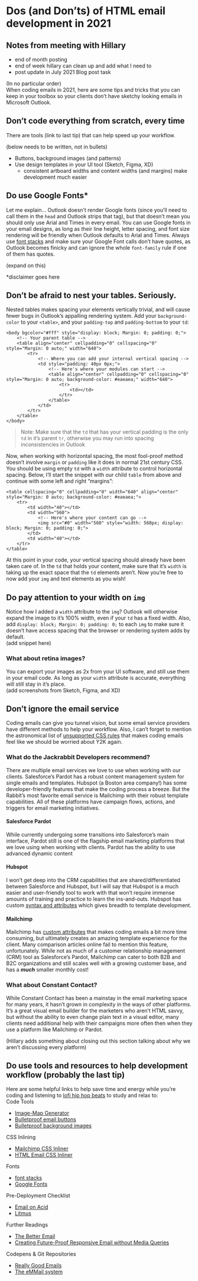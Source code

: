 <h1 id="dos-and-donts-of-html-email-development-in-2021">Dos (and Don’ts) of HTML email development in 2021</h1>
<h2 id="notes-from-meeting-with-hillary">Notes from meeting with Hillary</h2>
<ul>
<li>end of month posting</li>
<li>end of week hillary can clean up and add what I need to</li>
<li>post update in July 2021 Blog post task</li>
</ul>
<p>(In no particular order)<br>
When coding emails in 2021, here are some tips and tricks that you can keep in your toolbox so your clients don’t have sketchy looking emails in Microsoft Outlook.</p>
<h2 id="dont-code-everything-from-scratch-every-time">Don’t code everything from scratch, every time</h2>
<p>There are tools (link to last tip) that can help speed up your workflow.</p>
<p>(below needs to be written, not in bullets)</p>
<ul>
<li>Buttons, background images (and patterns)</li>
<li>Use design templates in your UI tool (Sketch, Figma, XD)
<ul>
<li>consistent artboard widths and content widths (and margins) make development much easier</li>
</ul>
</li>
</ul>
<h2 id="do-use-google-fonts">Do use Google Fonts*</h2>
<p>Let me explain… Outlook doesn’t render Google fonts (since you’ll need to call them in the <code>head</code> and Outlook strips that tag), but that doesn’t mean you should only use Arial and Times in every email. You can use Google fonts in your email designs, as long as their line height, letter spacing, and font size rendering will be friendly when Outlook defaults to Arial and Times. Always use <a href="https://www.cssfontstack.com/">font stacks</a> and make sure your Google Font calls don’t have quotes, as Outlook becomes finicky and can ignore the whole <code>font-family</code> rule if one of them has quotes.</p>
<p>(expand on this)</p>
<p>*disclaimer goes here</p>
<h2 id="dont-be-afraid-to-nest-your-tables.-seriously.">Don’t be afraid to nest your tables. Seriously.</h2>
<p>Nested tables makes spacing your elements vertically trivial, and will cause fewer bugs in Outlook’s appalling rendering system. Add your <code>background-color</code> to your <code>&lt;table&gt;</code>, and your <code>padding-top</code> and <code>padding-bottom</code> to your <code>td</code>:</p>
<pre><code>&lt;body bgcolor="#fff" style="display: block; Margin: 0; padding: 0;"&gt;
    &lt;!-- Your parent table --&gt;
    &lt;table align="center" cellpadding="0" cellspacing="0" style="Margin: 0 auto;" width="640"&gt;
        &lt;tr&gt;
            &lt;!-- Where you can add your internal vertical spacing --&gt;
            &lt;td style="padding: 40px 0px;"&gt;
                &lt;!-- Here's where your modules can start --&gt;
                &lt;table align="center" cellpadding="0" cellspacing="0" style="Margin: 0 auto; background-color: #eaeaea;" width="640"&gt;
                    &lt;tr&gt;
                        &lt;td&gt;&lt;/td&gt;
                    &lt;/tr&gt;
                &lt;/table&gt;
            &lt;/td&gt;
        &lt;/tr&gt;
    &lt;/table&gt;
&lt;/body&gt;
</code></pre>
<blockquote>
<p>Note: Make sure that the <code>td</code> that has your vertical padding is the only <code>td</code> in it’s parent <code>tr</code>, otherwise you may run into spacing inconsistencies in Outlook</p>
</blockquote>
<p>Now, when working with horizontal spacing, the most fool-proof method doesn’t involve <code>margin</code> or <code>padding</code> like it does in normal 21st century CSS. You should be using empty <code>td</code> with a <code>width</code> attribute to control horizontal spacing. Below, I’ll start the snippet with our child <code>table</code> from above and continue with some left and right “margins”:</p>
<pre><code>&lt;table cellspacing="0" cellpadding="0" width="640" align="center" style="Margin: 0 auto; background-color: #eaeaea;"&gt;
    &lt;tr&gt;
        &lt;td width="40"&gt;&lt;/td&gt;
        &lt;td width="560"&gt;
            &lt;!-- Here's where your content can go --&gt;
            &lt;img src="#0" width="560" style="width: 560px; display: block; Margin: 0; padding: 0;"&gt;
        &lt;/td&gt;
        &lt;td width="40"&gt;&lt;/td&gt;
    &lt;/tr&gt;
&lt;/table&gt;
</code></pre>
<p>At this point in your code, your vertical spacing should already have been taken care of. In the <code>td</code> that holds your content, make sure that it’s <code>width</code> is taking up the exact space that the <code>td</code> elements aren’t. Now you’re free to now add your <code>img</code> and text elements as you wish!</p>
<h2 id="do-pay-attention-to-your-width-on-img">Do pay attention to your width on <code>img</code></h2>
<p>Notice how I added a <code>width</code> attribute to the <code>img</code>? Outlook will otherwise expand the image to it’s 100% width, even if your <code>td</code> has a fixed width. Also, add <code>display: block; Margin: 0; padding: 0;</code> to each <code>img</code> to make sure it doesn’t have access spacing that the browser or rendering system adds by default.<br>
(add snippet here)</p>
<h3 id="what-about-retina-images">What about retina images?</h3>
<p>You can export your images as 2x from your UI software, and still use them in your email code. As long as your <code>width</code> attribute is accurate, everything will still stay in it’s place.<br>
(add screenshots from Sketch, Figma, and XD)</p>
<h2 id="dont-ignore-the-email-service">Don’t ignore the email service</h2>
<p>Coding emails can give you tunnel vision, but some email service providers have different methods to help your workflow. Also, I can’t forget to mention the astronomical list of <a href="https://www.campaignmonitor.com/css/">unsupported CSS rules</a> that makes coding emails feel like we should be worried about Y2K again.</p>
<h3 id="what-do-the-jackrabbit-developers-recommend">What do the Jackrabbit Developers recommend?</h3>
<p>There are multiple email services we love to use when working with our clients. Salesforce’s Pardot has a robust content management system for single emails and templates. Hubspot (a Boston area company!) has some developer-friendly features that make the coding process a breeze. But the Rabbit’s most favorite email service is Mailchimp with their robust template capabilities. All of these platforms have campaign flows, actions, and triggers for email marketing initiatives.</p>
<h4 id="salesforce-pardot">Salesforce Pardot</h4>
<p>While currently undergoing some transitions into Salesforce’s main interface, Pardot still is one of the flagship email marketing platforms that we love using when working with clients. Pardot has the ability to use advanced dynamic content</p>
<h4 id="hubspot">Hubspot</h4>
<p>I won’t get deep into the CRM capabilities that are shared/differentiated between Salesforce and Hubspot, but I will say that Hubspot is a much easier and user-friendly tool to work with that won’t require immense amounts of training and practice to learn the ins-and-outs. Hubspot has custom <a href="https://developers.hubspot.com/docs/cms/building-blocks/templates/email-template-markup">syntax and attributes</a> which gives breadth to template development.</p>
<h4 id="mailchimp">Mailchimp</h4>
<p>Mailchimp has <a href="https://mailchimp.com/help/create-editable-content-areas-with-mailchimps-template-language/">custom attributes</a> that makes coding emails a bit more time consuming, but ultimately creates an amazing template experience for the client. Many comparison articles online fail to mention this feature, unfortunately. While not as much of a customer relationship management (CRM) tool as Salesforce’s Pardot, Mailchimp can cater to both B2B and B2C organizations and still scales well with a growing customer base, and has a <em><strong>much</strong></em> smaller monthly cost!</p>
<h3 id="what-about-constant-contact">What about Constant Contact?</h3>
<p>While Constant Contact has been a mainstay in the email marketing space for many years, it hasn’t grown in complexity in the ways of other platforms. It’s a great visual email builder for the marketers who aren’t HTML savvy, but without the ability to even change plain text in a visual editor, many clients need additional help with their campaigns more often then when they use a platform like Mailchimp or Pardot.</p>
<p>(Hillary adds something about closing out this section talking about why we aren’t discussing every platform)</p>
<h2 id="do-use-tools-and-resources-to-help-development-workflow-probably-the-last-tip">Do use tools and resources to help development workflow (probably the last tip)</h2>
<p>Here are some helpful links to help save time and energy while you’re coding and listening to <a href="https://www.youtube.com/watch?v=5qap5aO4i9A">lofi hip hop beats</a> to study and relax to:<br>
Code Tools</p>
<ul>
<li><a href="https://www.image-map.net/">Image-Map Generator</a></li>
<li><a href="https://buttons.cm/">Bulletproof email buttons</a></li>
<li><a href="https://backgrounds.cm/">Bulletproof background images</a></li>
</ul>
<p>CSS Inlining</p>
<ul>
<li><a href="https://templates.mailchimp.com/resources/inline-css/">Mailchimp CSS Inliner</a></li>
<li><a href="https://htmlemail.io/inline/">HTML Email CSS Inliner</a></li>
</ul>
<p>Fonts</p>
<ul>
<li><a href="https://www.cssfontstack.com/">font stacks</a></li>
<li><a href="https://fonts.google.com/">Google Fonts</a></li>
</ul>
<p>Pre-Deployment Checklist</p>
<ul>
<li><a href="https://www.emailonacid.com/">Email on Acid</a></li>
<li><a href="https://www.litmus.com/">Litmus</a></li>
</ul>
<p>Further Readings</p>
<ul>
<li><a href="https://thebetter.email/">The Better Email</a></li>
<li><a href="https://webdesign.tutsplus.com/tutorials/creating-a-future-proof-responsive-email-without-media-queries--cms-23919">Creating Future-Proof Responsive Email without Media Queries</a></li>
</ul>
<p>Codepens &amp; Git Repositories</p>
<ul>
<li><a href="https://codepen.io/reallygoodemails">Really Good Emails</a></li>
<li><a href="https://github.com/dandenney/eMMail">The eMMail system</a></li>
</ul>

